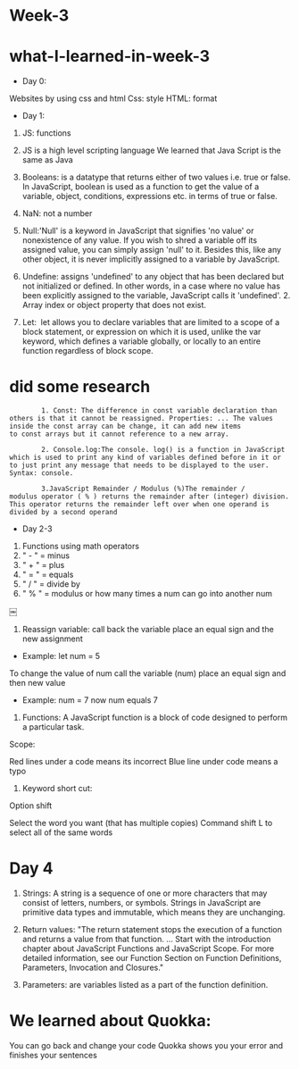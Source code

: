 # Week-3

# what-I-learned-in-week-3

* Day 0:


Websites by using css and html
Css: style
HTML: format
* Day 1:

1. JS: functions
2. JS is a high level scripting language
We learned that Java Script is the same as Java

3. Booleans: is a datatype that returns either of two values i.e. true or false. In JavaScript, boolean is used as a function to get the value of a variable, object, conditions, expressions etc. in terms of true or false.


4. NaN: not a number

5. Null:'Null' is a keyword in JavaScript that signifies 'no value' or nonexistence of any value. If you wish to shred a variable off its assigned value, you can simply assign 'null' to it. Besides this, like any other object, it is never implicitly assigned to a variable by JavaScript.

6. Undefine: assigns 'undefined' to any object that has been declared but not initialized or defined. In other words, in a case where no value has been explicitly assigned to the variable, JavaScript calls it 'undefined'. 2. Array index or object property that does not exist.

7.  Let:  let allows you to declare variables that are limited to a scope of a block statement, or expression on which it is used, unlike the var keyword, which defines a variable globally, or locally to an entire function regardless of block scope.
# did some research 

            1. Const: The difference in const variable declaration than others is that it cannot be reassigned. Properties: ... The values inside the const array can be change, it can add new items to const arrays but it cannot reference to a new array.
   
            2. Console.log:The console. log() is a function in JavaScript which is used to print any kind of variables defined before in it or to just print any message that needs to be displayed to the user. Syntax: console.

            3.JavaScript Remainder / Modulus (%)The remainder / modulus operator ( % ) returns the remainder after (integer) division. This operator returns the remainder left over when one operand is divided by a second operand


* Day 2-3

1. Functions using math operators 
2. " - " = minus
3. " + " = plus
4. " = " = equals
5. " / " = divide by
6. " % " = modulus or how many times a num can go into another num
   
￼

1. Reassign variable: call back the variable place an equal sign and the new assignment

* Example: let num = 5

To change the value of num call the variable (num) place an equal sign and then new value

* Example: num = 7 now num equals 7 


1. Functions: A JavaScript function is a block of code designed to perform a particular task.

Scope:

Red lines under a code means its incorrect 
Blue line under code means a typo



1. Keyword short cut:

Option shift 

Select the word you want (that has multiple copies) Command shift L to select all of the same words

# Day 4

1. Strings: A string is a sequence of one or more characters that may consist of letters, numbers, or symbols. Strings in JavaScript are primitive data types and immutable, which means they are unchanging.

2. Return values: "The return statement stops the execution of a function and returns a value from that function. ... Start with the introduction chapter about JavaScript Functions and JavaScript Scope. For more detailed information, see our Function Section on Function Definitions, Parameters, Invocation and Closures."

3. Parameters: are variables listed as a part of the function definition.

# We learned about Quokka:

 You can go back and change your code
Quokka  shows you your error and finishes your sentences 


